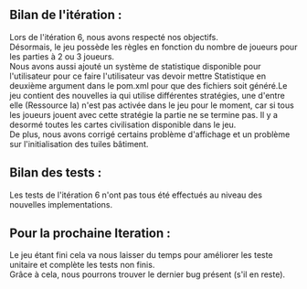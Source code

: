 ## Bilan de l'itération : 
  
Lors de l'itération 6, nous avons respecté nos objectifs.  
Désormais, le jeu possède les règles en fonction du nombre de joueurs pour les parties à 2 ou 3 joueurs.  
Nous avons aussi ajouté un système de statistique disponible pour l'utilisateur pour ce faire l'utilisateur vas devoir mettre Statistique en deuxième argument dans le pom.xml pour que des fichiers soit généré.Le jeu contient des nouvelles ia qui utilise différentes stratégies, une d'entre elle (Ressource Ia) n'est pas activée dans le jeu pour le moment, car si tous les joueurs jouent avec cette stratégie la partie ne se termine pas.
Il y a desormé toutes les cartes civilisation disponible dans le jeu.  
De plus, nous avons corrigé certains problème d'affichage et un problème sur l'initialisation des tuiles bâtiment.  
  
## Bilan des tests :  
  
Les tests de l'itération 6 n'ont pas tous été effectués au niveau des nouvelles implementations.  
  
## Pour la prochaine Iteration :  
  
Le jeu étant fini cela va nous laisser du temps pour améliorer les teste unitaire et complète les tests non finis.  
Grâce à cela, nous pourrons trouver le dernier bug présent (s'il en reste).
